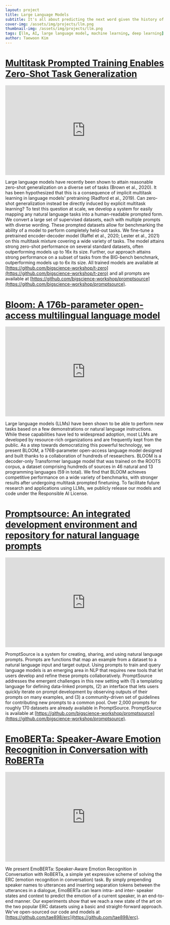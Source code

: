 ```yaml
---
layout: project
title: Large Language Models
subtitle: It's all about predicting the next word given the history of words.
cover-img: /assets/img/projects/llm.png
thumbnail-img: /assets/img/projects/llm.png
tags: [llm, AI, large language model, machine learning, deep learning]
author: Taewoon Kim
---
```


# [Multitask Prompted Training Enables Zero-Shot Task Generalization](https://arxiv.org/abs/2110.08207)

<!-- padding-bottom: 56.25% is for 16:9. For an aspect ratio of 1:1 change to this value to 100% */  -->
<div style="position: relative; padding-bottom: 56.25%">
  <iframe
    style="width: 100%; height: 100%; position: absolute; left: 0px; top: 0px"
    frameborder="0"
    width="100%"
    height="100%"
    allowfullscreen
    allow="autoplay"
    src="
    https://www.youtube.com/embed/iJ0IVZgGjTM?si=tDniFfDSDIIiomRa
"
  >
  </iframe>
</div>

Large language models have recently been shown to attain reasonable zero-shot
generalization on a diverse set of tasks (Brown et al., 2020). It has been
hypothesized that this is a consequence of implicit multitask learning in
language models' pretraining (Radford et al., 2019). Can zero-shot
generalization instead be directly induced by explicit multitask learning? To
test this question at scale, we develop a system for easily mapping any
natural language tasks into a human-readable prompted form. We convert a large
set of supervised datasets, each with multiple prompts with diverse wording.
These prompted datasets allow for benchmarking the ability of a model to
perform completely held-out tasks. We fine-tune a pretrained encoder-decoder
model (Raffel et al., 2020; Lester et al., 2021) on this multitask mixture
covering a wide variety of tasks. The model attains strong zero-shot
performance on several standard datasets, often outperforming models up to 16x
its size. Further, our approach attains strong performance on a subset of
tasks from the BIG-bench benchmark, outperforming models up to 6x its size.
All trained models are available at [https://github.com/bigscience-workshop/t-zero](https://github.com/bigscience-workshop/t-zero) and all prompts are available at [https://github.com/bigscience-workshop/promptsource](https://github.com/bigscience-workshop/promptsource).

# [Bloom: A 176b-parameter open-access multilingual language model](https://arxiv.org/abs/2211.05100)

<!-- padding-bottom: 56.25% is for 16:9. For an aspect ratio of 1:1 change to this value to 100% */  -->
<div style="position: relative; padding-bottom: 56.25%">
  <iframe
    style="width: 100%; height: 100%; position: absolute; left: 0px; top: 0px"
    frameborder="0"
    width="100%"
    height="100%"
    allowfullscreen
    allow="autoplay"
    src="
    https://www.youtube.com/embed/sKTbV7GZsMA?si=wcq2FWG9HkdxNsYx
"
  >
  </iframe>
</div>

Large language models (LLMs) have been shown to be able to perform new tasks
based on a few demonstrations or natural language instructions. While these
capabilities have led to widespread adoption, most LLMs are developed by
resource-rich organizations and are frequently kept from the public. As a step
towards democratizing this powerful technology, we present BLOOM, a
176B-parameter open-access language model designed and built thanks to a
collaboration of hundreds of researchers. BLOOM is a decoder-only Transformer
language model that was trained on the ROOTS corpus, a dataset comprising
hundreds of sources in 46 natural and 13 programming languages (59 in total).
We find that BLOOM achieves competitive performance on a wide variety of
benchmarks, with stronger results after undergoing multitask prompted
finetuning. To facilitate future research and applications using LLMs, we
publicly release our models and code under the Responsible AI License.

# [Promptsource: An integrated development environment and repository for natural language prompts](https://arxiv.org/abs/2202.01279)

<!-- padding-bottom: 56.25% is for 16:9. For an aspect ratio of 1:1 change to this value to 100% */  -->
<div style="position: relative; padding-bottom: 56.25%">
  <iframe
    style="width: 100%; height: 100%; position: absolute; left: 0px; top: 0px"
    frameborder="0"
    width="100%"
    height="100%"
    allowfullscreen
    allow="autoplay"
    src="
    https://www.youtube.com/embed/gIthK9J52IM?si=e2HYB9s0nJHW6anA
"
  >
  </iframe>
</div>

PromptSource is a system for creating, sharing, and using natural language
prompts. Prompts are functions that map an example from a dataset to a natural
language input and target output. Using prompts to train and query language
models is an emerging area in NLP that requires new tools that let users
develop and refine these prompts collaboratively. PromptSource addresses the
emergent challenges in this new setting with (1) a templating language for
defining data-linked prompts, (2) an interface that lets users quickly iterate
on prompt development by observing outputs of their prompts on many examples,
and (3) a community-driven set of guidelines for contributing new prompts to a
common pool. Over 2,000 prompts for roughly 170 datasets are already available
in PromptSource. PromptSource is available at [https://github.com/bigscience-workshop/promptsource](https://github.com/bigscience-workshop/promptsource).

# [EmoBERTa: Speaker-Aware Emotion Recognition in Conversation with RoBERTa](https://arxiv.org/abs/2108.12009)

<!-- padding-bottom: 56.25% is for 16:9. For an aspect ratio of 1:1 change to this value to 100% */  -->
<div style="position: relative; padding-bottom: 56.25%">
  <iframe
    style="width: 100%; height: 100%; position: absolute; left: 0px; top: 0px"
    frameborder="0"
    width="100%"
    height="100%"
    allowfullscreen
    allow="autoplay"
    src="
    https://www.youtube.com/embed/qbr7fNd6J28?si=ta_MB3w6xTXZW8oJ
"
  >
  </iframe>
</div>

We present EmoBERTa: Speaker-Aware Emotion Recognition in Conversation with
RoBERTa, a simple yet expressive scheme of solving the ERC (emotion
recognition in conversation) task. By simply prepending speaker names to
utterances and inserting separation tokens between the utterances in a
dialogue, EmoBERTa can learn intra- and inter- speaker states and context to
predict the emotion of a current speaker, in an end-to-end manner. Our
experiments show that we reach a new state of the art on the two popular ERC
datasets using a basic and straight-forward approach. We've open-sourced our
code and models at [https://github.com/tae898/erc](https://github.com/tae898/erc).
